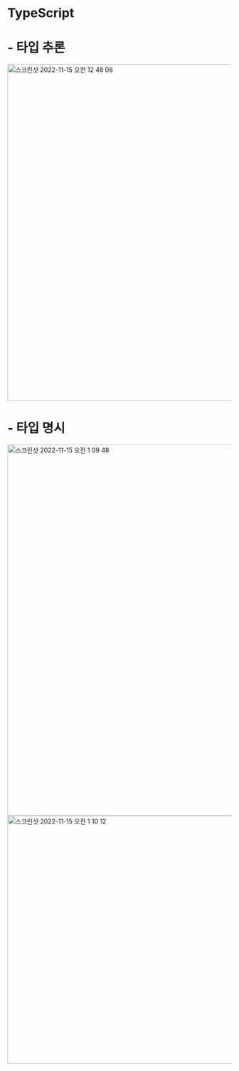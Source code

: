 # TypeScript

# - 타입 추론

<img width="758" alt="스크린샷 2022-11-15 오전 12 48 08" src="https://user-images.githubusercontent.com/76932869/201703880-adf56841-8497-4b79-bc64-d91b8fdb0a0a.png">

# - 타입 명시


<img width="835" alt="스크린샷 2022-11-15 오전 1 09 48" src="https://user-images.githubusercontent.com/76932869/201708761-f5d3d0e4-f400-4ce7-8832-167801dfe6c6.png">


<img width="558" alt="스크린샷 2022-11-15 오전 1 10 12" src="https://user-images.githubusercontent.com/76932869/201708857-a6008631-d538-4fa6-8c38-18abb8585bca.png">
